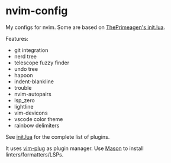 # nvim-config

My configs for nvim. Some are based on [ThePrimeagen's init.lua](https://github.com/ThePrimeagen/init.lua).

Features:
- git integration
- nerd tree
- telescope fuzzy finder
- undo tree
- hapoon
- indent-blankline
- trouble
- nvim-autopairs
- lsp_zero
- lightline
- vim-devicons
- vscode color theme
- rainbow delimiters

See [init.lua](./lua/plugins/init.lua) for the complete list of plugins.

It uses [vim-plug](https://github.com/junegunn/vim-plug) as plugin manager. Use [Mason](https://github.com/williamboman/mason.nvim) to install linters/formatters/LSPs.
